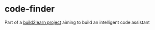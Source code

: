 # code-finder
Part of a [build2learn project](https://github.com/dorait/b2lideas/wiki/Code-Assistant) aiming to build an intelligent code assistant
